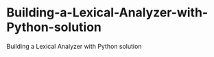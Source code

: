 # Building-a-Lexical-Analyzer-with-Python-solution
Building a Lexical Analyzer with Python solution
